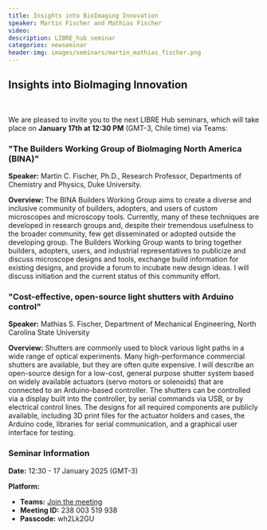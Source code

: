 ```yaml
---
title: Insights into BioImaging Innovation
speaker: Martin Fischer and Mathias Fischer
video:
description: LIBRE_hub seminar
categories: newseminar
header-img: images/seminars/martin_mathias_fischer.png
---
```


## Insights into BioImaging Innovation
<br>

We are pleased to invite you to the next LIBRE Hub seminars, which will take place on **January 17th at 12:30 PM** (GMT-3, Chile time) via Teams:

### "The Builders Working Group of BioImaging North America (BINA)"

**Speaker:** Martin C. Fischer, Ph.D., Research Professor, Departments of Chemistry and Physics, Duke University.

**Overview:** The BINA Builders Working Group aims to create a diverse and inclusive community of builders, adopters, and users of custom microscopes and microscopy tools. Currently, many of these techniques are developed in research groups and, despite their tremendous usefulness to the broader community, few get disseminated or adopted outside the developing group. The Builders Working Group wants to bring together builders, adopters, users, and industrial representatives to publicize and discuss microscope designs and tools, exchange build information for existing designs, and provide a forum to incubate new design ideas. I will discuss initiation and the current status of this community effort.

### "Cost-effective, open-source light shutters with Arduino control"

**Speaker:** Mathias S. Fischer, Department of Mechanical Engineering, North Carolina State University

**Overview:** Shutters are commonly used to block various light paths in a wide range of optical experiments. Many high-performance commercial shutters are available, but they are often quite expensive. I will describe an open-source design for a low-cost, general purpose shutter system based on widely available actuators (servo motors or solenoids) that are connected to an Arduino-based controller. The shutters can be controlled via a display built into the controller, by serial commands via USB, or by electrical control lines. The designs for all required components are publicly available, including 3D print files for the actuator holders and cases, the Arduino code, libraries for serial communication, and a graphical user interface for testing.

### Seminar Information

**Date:** 12:30 - 17 January 2025 (GMT-3)

**Platform:**
- **Teams:** [Join the meeting](https://teams.microsoft.com/l/meetup-join/19%3ameeting_YTNjYmY1OTItYTQ1NS00ODFjLTg3MzUtNDQ0OGMwMWM0NTIw%40thread.v2/0?context=%7b%22Tid%22%3a%225ff5d9fa-f83f-4ac1-a4d2-eb48ea0a00d2%22%2c%22Oid%22%3a%22b066b156-36d2-4bf1-8723-85ab0bba4b91%22%7d)
- **Meeting ID:** 238 003 519 938
- **Passcode:** wh2Lk2GU